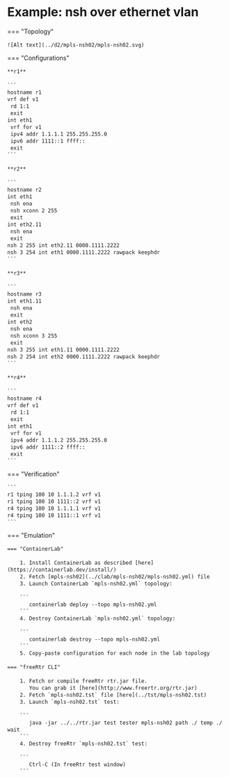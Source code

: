 # Example: nsh over ethernet vlan

=== "Topology"

    ![Alt text](../d2/mpls-nsh02/mpls-nsh02.svg)

=== "Configurations"

    **r1**

    ```
    hostname r1
    vrf def v1
     rd 1:1
     exit
    int eth1
     vrf for v1
     ipv4 addr 1.1.1.1 255.255.255.0
     ipv6 addr 1111::1 ffff::
     exit
    ```

    **r2**

    ```
    hostname r2
    int eth1
     nsh ena
     nsh xconn 2 255
     exit
    int eth2.11
     nsh ena
     exit
    nsh 2 255 int eth2.11 0000.1111.2222
    nsh 3 254 int eth1 0000.1111.2222 rawpack keephdr
    ```

    **r3**

    ```
    hostname r3
    int eth1.11
     nsh ena
     exit
    int eth2
     nsh ena
     nsh xconn 3 255
     exit
    nsh 3 255 int eth1.11 0000.1111.2222
    nsh 2 254 int eth2 0000.1111.2222 rawpack keephdr
    ```

    **r4**

    ```
    hostname r4
    vrf def v1
     rd 1:1
     exit
    int eth1
     vrf for v1
     ipv4 addr 1.1.1.2 255.255.255.0
     ipv6 addr 1111::2 ffff::
     exit
    ```

=== "Verification"

    ```
    r1 tping 100 10 1.1.1.2 vrf v1
    r1 tping 100 10 1111::2 vrf v1
    r4 tping 100 10 1.1.1.1 vrf v1
    r4 tping 100 10 1111::1 vrf v1
    ```

=== "Emulation"

    === "ContainerLab"

        1. Install ContainerLab as described [here](https://containerlab.dev/install/)  
        2. Fetch [mpls-nsh02](../clab/mpls-nsh02/mpls-nsh02.yml) file  
        3. Launch ContainerLab `mpls-nsh02.yml` topology:  

        ```
           containerlab deploy --topo mpls-nsh02.yml  
        ```
        4. Destroy ContainerLab `mpls-nsh02.yml` topology:  

        ```
           containerlab destroy --topo mpls-nsh02.yml  
        ```
        5. Copy-paste configuration for each node in the lab topology

    === "freeRtr CLI"

        1. Fetch or compile freeRtr rtr.jar file.  
           You can grab it [here](http://www.freertr.org/rtr.jar)  
        2. Fetch `mpls-nsh02.tst` file [here](../tst/mpls-nsh02.tst)  
        3. Launch `mpls-nsh02.tst` test:  

        ```
           java -jar ../../rtr.jar test tester mpls-nsh02 path ./ temp ./ wait
        ```
        4. Destroy freeRtr `mpls-nsh02.tst` test:  

        ```
           Ctrl-C (In freeRtr test window)
        ```

